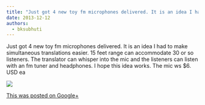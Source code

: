 ```yaml
---
title: "Just got 4 new toy fm microphones delivered. It is an idea I had to make simultaneous translations easier..."
date: 2013-12-12
authors: 
  - bksubhuti
---
```


Just got 4 new toy fm microphones delivered. It is an idea I had to make simultaneous translations easier. 15 feet range can accommodate 30 or so listeners. The translator can whisper into the mic and the listeners can listen with an fm tuner and headphones. I hope this idea works. The mic ws $6. USD ea﻿

![](https://lh6.googleusercontent.com/-X3j7QTcIPmc/Uqkt8XRXLmI/AAAAAAAAHts/Hi3ZzYv4vZ0/w506-h750/13%2B-%2B1)

[This was posted on Google+](https://plus.google.com/+BhikkhuSubhuti/posts/RrVUypp2Gg3)
